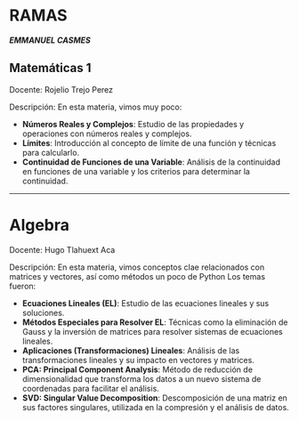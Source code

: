 # RAMAS


_**EMMANUEL CASMES**_ 
 
<!-- Que haremos en etsa apractica: Crear ramas y agregar contenido -->


   ## Matemáticas 1
Docente: Rojelio Trejo Perez 

Descripción: En esta materia, vimos muy poco:

- **Números Reales y Complejos**: Estudio de las propiedades y operaciones con números reales y complejos.
- **Límites**: Introducción al concepto de límite de una función y técnicas para calcularlo.
- **Continuidad de Funciones de una Variable**: Análisis de la continuidad en funciones de una variable y los criterios para determinar la continuidad.
---

# Algebra
Docente: Hugo Tlahuext Aca

Descripción: En esta materia, vimos conceptos clae relacionados con matrices y vectores, así como métodos un poco de Python Los temas fueron:

- **Ecuaciones Lineales (EL)**: Estudio de las ecuaciones lineales y sus soluciones.
- **Métodos Especiales para Resolver EL**: Técnicas como la eliminación de Gauss y la inversión de matrices para resolver sistemas de ecuaciones lineales.
- **Aplicaciones (Transformaciones) Lineales**: Análisis de las transformaciones lineales y su impacto en vectores y matrices.
- **PCA: Principal Component Analysis**: Método de reducción de dimensionalidad que transforma los datos a un nuevo sistema de coordenadas para facilitar el análisis.
- **SVD: Singular Value Decomposition**: Descomposición de una matriz en sus factores singulares, utilizada en la compresión y el análisis de datos.

